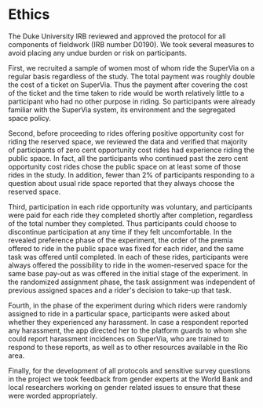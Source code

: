 # Ethics

The Duke University IRB reviewed and approved the protocol for all components of fieldwork (IRB number D0190).  We took several measures to avoid placing any undue burden or risk on participants.  

First, we recruited a sample of women most of whom ride the SuperVia on a regular basis regardless of the study.  The total payment was roughly double the cost of a ticket on SuperVia.  Thus the payment after covering the cost of the ticket and the time taken to ride would be worth relatively little to a participant who had no other purpose in riding.  So participants were already familiar with the SuperVia system, its environment and the segregated space policy.  

Second, before proceeding to rides offering positive opportunity cost for riding the reserved space, we reviewed the data and verified that majority of participants of zero cent opportunity cost rides had experience riding the public space.  In fact, all the participants who continued past the zero cent opportunity cost rides chose the public space on at least some of those rides in the study.  In addition, fewer than 2\% of participants responding to a question about usual ride space reported that they always choose the reserved space.  

Third, participation in each ride opportunity was voluntary, and participants were paid for each ride they completed shortly after completion, regardless of the total number they completed. Thus participants could choose to discontinue participation at any time if they felt uncomfortable. In the revealed preference phase of the experiment, the order of the premia offered to ride in the public space was fixed for each rider, and the same task was offered until completed. In each of these rides, participants were always offered the possibility to ride in the women-reserved space for the same base pay-out as was offered in the initial stage of the experiment. In the randomized assignment phase, the task assignment was independent of previous assigned spaces and a rider's decision to take-up that task.

Fourth, in the phase of the experiment during which riders were randomly assigned to ride in a particular space, participants were asked about whether they experienced any harassment. In case a respondent reported any harassment, the app directed her to the platform guards to whom she could report harassment incidences on SuperVia, who are trained to respond to these reports, as well as to other resources available in the Rio area. 

Finally, for the development of all protocols and sensitive survey questions in the project we took feedback from gender experts at the World Bank and local researchers working on gender related issues to ensure that these were worded appropriately.  
